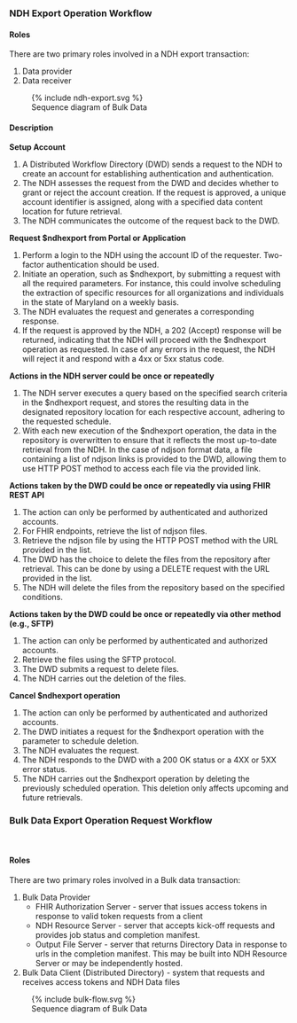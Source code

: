 
### NDH Export Operation Workflow
#### Roles
There are two primary roles involved in a NDH export transaction:
1. Data provider
2. Data receiver

<figure>
    {% include ndh-export.svg %}
    <figcaption>Sequence diagram of Bulk Data </figcaption>
</figure>  

#### Description  
**Setup Account**
1. A Distributed Workflow Directory (DWD) sends a request to the NDH to create an account for establishing authentication and authentication.
2. The NDH assesses the request from the DWD and decides whether to grant or reject the account creation. If the request is approved, a unique account identifier is assigned, along with a specified data content location for future retrieval.
3. The NDH communicates the outcome of the request back to the DWD.

**Request $ndhexport from Portal or Application**
1. Perform a login to the NDH using the account ID of the requester. Two-factor authentication should be used.
2. Initiate an operation, such as $ndhexport, by submitting a request with all the required parameters. For instance, this could involve scheduling the extraction of specific resources for all organizations and individuals in the state of Maryland on a weekly basis.
3. The NDH evaluates the request and generates a corresponding response.
4. If the request is approved by the NDH, a 202 (Accept) response will be returned, indicating that the NDH will proceed with the $ndhexport operation as requested. In case of any errors in the request, the NDH will reject it and respond with a 4xx or 5xx status code.

**Actions in the NDH server could be once or repeatedly**
1. The NDH server executes a query based on the specified search criteria in the $ndhexport request, and stores the resulting data in the designated repository location for each respective account, adhering to the requested schedule.
2. With each new execution of the $ndhexport operation, the data in the repository is overwritten to ensure that it reflects the most up-to-date retrieval from the NDH. In the case of ndjson format data, a file containing a list of ndjson links is provided to the DWD, allowing them to use HTTP POST method to access each file via the provided link.

**Actions taken by the DWD could be once or repeatedly via using FHIR REST API**
1. The action can only be performed by authenticated and authorized accounts.
2. For FHIR endpoints, retrieve the list of ndjson files.
3. Retrieve the ndjson file by using the HTTP POST method with the URL provided in the list.
4. The DWD has the choice to delete the files from the repository after retrieval. This can be done by using a DELETE request with the URL provided in the list.
5. The NDH will delete the files from the repository based on the specified conditions.

**Actions taken by the DWD could be once or repeatedly via other method (e.g., SFTP)**
1. The action can only be performed by authenticated and authorized accounts.
2. Retrieve the files using the SFTP protocol.
3. The DWD submits a request to delete files.
4. The NDH carries out the deletion of the files.

**Cancel $ndhexport operation**
1. The action can only be performed by authenticated and authorized accounts.
2. The DWD initiates a request for the $ndhexport operation with the parameter to schedule deletion.
3. The NDH evaluates the request.
4. The NDH responds to the DWD with a 200 OK status or a 4XX or 5XX error status.
5. The NDH carries out the $ndhexport operation by deleting the previously scheduled operation. This deletion only affects upcoming and future retrievals.


### Bulk Data Export Operation Request Workflow
<br />

#### Roles
There are two primary roles involved in a Bulk data transaction:
1. Bulk Data Provider
    - FHIR Authorization Server - server that issues access tokens in response to valid token requests from a client
    - NDH Resource Server - server that accepts kick-off requests and provides job status and completion manifest.
    - Output File Server - server that returns Directory Data in response to urls in the completion manifest. This may be built into NDH Resource Server or
    may be independently hosted.
2. Bulk Data Client (Distributed Directory) - system that requests and receives access tokens and NDH Data files

<figure>
    {% include bulk-flow.svg %}
    <figcaption>Sequence diagram of Bulk Data </figcaption>
</figure>


